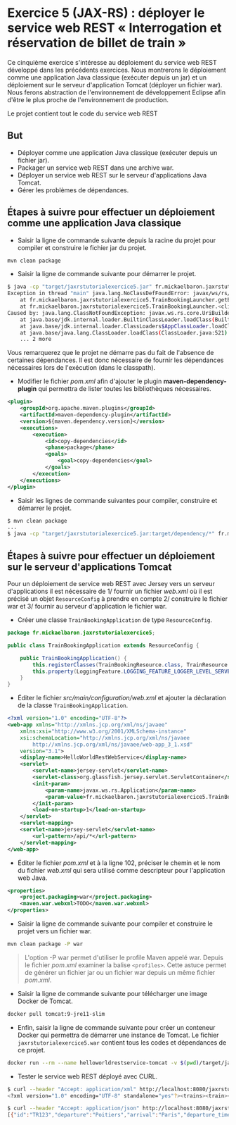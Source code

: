 # Exercice 5 (JAX-RS) : déployer le service web REST « Interrogation et réservation de billet de train »

Ce cinquième exercice s'intéresse au déploiement du service web REST développé dans les précédents exercices. Nous montrerons le déploiement comme une application Java classique (exécuter depuis un jar) et un déploiement sur le serveur d'application Tomcat (déployer un fichier war). Nous ferons abstraction de l'environnement de développement Eclipse afin d'être le plus proche de l'environnement de production.

Le projet contient tout le code du service web REST

## But

* Déployer comme une application Java classique (exécuter depuis un fichier jar).
* Packager un service web REST dans une archive war.
* Déployer un service web REST sur le serveur d'applications Java Tomcat.
* Gérer les problèmes de dépendances.

## Étapes à suivre pour effectuer un déploiement comme une application Java classique

* Saisir la ligne de commande suivante depuis la racine du projet pour compiler et construire le fichier jar du projet.

```sh
mvn clean package
```

* Saisir la ligne de commande suivante pour démarrer le projet.

```sh
$ java -cp "target/jaxrstutorialexercice5.jar" fr.mickaelbaron.jaxrstutorialexercice5.TrainBookingLauncher
Exception in thread "main" java.lang.NoClassDefFoundError: javax/ws/rs/core/UriBuilder
    at fr.mickaelbaron.jaxrstutorialexercice5.TrainBookingLauncher.getBaseURI(TrainBookingLauncher.java:21)
    at fr.mickaelbaron.jaxrstutorialexercice5.TrainBookingLauncher.<clinit>(TrainBookingLauncher.java:18)
Caused by: java.lang.ClassNotFoundException: javax.ws.rs.core.UriBuilder
    at java.base/jdk.internal.loader.BuiltinClassLoader.loadClass(BuiltinClassLoader.java:582)
    at java.base/jdk.internal.loader.ClassLoaders$AppClassLoader.loadClass(ClassLoaders.java:178)
    at java.base/java.lang.ClassLoader.loadClass(ClassLoader.java:521)
    ... 2 more
```

Vous remarquerez que le projet ne démarre pas du fait de l'absence de certaines dépendances. Il est donc nécessaire de fournir les dépendances nécessaires lors de l'exécution (dans le classpath).

* Modifier le fichier _pom.xml_ afin d'ajouter le plugin **maven-dependency-plugin** qui permettra de lister toutes les bibliothèques nécessaires.

```xml
<plugin>
    <groupId>org.apache.maven.plugins</groupId>
    <artifactId>maven-dependency-plugin</artifactId>
    <version>${maven.dependency.version}</version>
    <executions>
        <execution>
            <id>copy-dependencies</id>
            <phase>package</phase>
            <goals>
                <goal>copy-dependencies</goal>
            </goals>
        </execution>
    </executions>
</plugin>
```

* Saisir les lignes de commande suivantes pour compiler, construire et démarrer le projet.

```sh
$ mvn clean package
...
$ java -cp "target/jaxrstutorialexercice5.jar:target/dependency/*" fr.mickaelbaron.jaxrstutorialexercice5.TrainBookingLauncher
```

## Étapes à suivre pour effectuer un déploiement sur le serveur d'applications Tomcat

Pour un déploiement de service web REST avec Jersey vers un serveur d'applications il est nécessaire de 1/ fournir un fichier _web.xml_ où il est précisé un objet `ResourceConfig` à prendre en compte 2/ construire le fichier war et 3/ fournir au serveur d'application le fichier war.

* Créer une classe `TrainBookingApplication` de type `ResourceConfig`.

```java
package fr.mickaelbaron.jaxrstutorialexercice5;

public class TrainBookingApplication extends ResourceConfig {

    public TrainBookingApplication() {
        this.registerClasses(TrainBookingResource.class, TrainResource.class);
        this.property(LoggingFeature.LOGGING_FEATURE_LOGGER_LEVEL_SERVER, Level.WARNING.getName());
    }
}
```

* Éditer le fichier _src/main/configuration/web.xml_ et ajouter la déclaration de la classe `TrainBookingApplication`.

```xml
<?xml version="1.0" encoding="UTF-8"?>
<web-app xmlns="http://xmlns.jcp.org/xml/ns/javaee"
    xmlns:xsi="http://www.w3.org/2001/XMLSchema-instance"
    xsi:schemaLocation="http://xmlns.jcp.org/xml/ns/javaee 
        http://xmlns.jcp.org/xml/ns/javaee/web-app_3_1.xsd"
    version="3.1">
    <display-name>HelloWorldRestWebService</display-name>
    <servlet>
        <servlet-name>jersey-servlet</servlet-name>
        <servlet-class>org.glassfish.jersey.servlet.ServletContainer</servlet-class>
        <init-param>
            <param-name>javax.ws.rs.Application</param-name>
            <param-value>fr.mickaelbaron.jaxrstutorialexercice5.TrainBookingApplication</param-value>
        </init-param>
        <load-on-startup>1</load-on-startup>
    </servlet>
    <servlet-mapping>
    <servlet-name>jersey-servlet</servlet-name>
        <url-pattern>/api/*</url-pattern>
    </servlet-mapping>
</web-app>
```

* Éditer le fichier _pom.xml_ et à la ligne 102, préciser le chemin et le nom du fichier _web.xml_ qui sera utilisé comme descripteur pour l'application web Java.

```xml
<properties>
    <project.packaging>war</project.packaging>
    <maven.war.webxml>TODO</maven.war.webxml>
</properties>
```

* Saisir la ligne de commande suivante pour compiler et construire le projet vers un fichier war.

```sh
mvn clean package -P war
```

> L'option -P war permet d'utiliser le profile Maven appelé war. Depuis le fichier _pom.xml_ examiner la balise `<profiles>`. Cette astuce permet de générer un fichier jar ou un fichier war depuis un même fichier _pom.xml_.

* Saisir la ligne de commande suivante pour télécharger une image Docker de Tomcat.

```sh
docker pull tomcat:9-jre11-slim
```

* Enfin, saisir la ligne de commande suivante pour créer un conteneur Docker qui permettra de démarrer une instance de Tomcat. Le fichier `jaxrstutorialexercice5.war` contient tous les codes et dépendances de ce projet.

```sh
docker run --rm --name helloworldrestservice-tomcat -v $(pwd)/target/jaxrstutorialexercice5.war:/usr/local/tomcat/webapps/jaxrstutorialexercice5.war -it -p 8080:8080 tomcat:9-jre11-slim
```

* Tester le service web REST déployé avec CURL.

```sh
$ curl --header "Accept: application/xml" http://localhost:8080/jaxrstutorialexercice5/api/trains
<?xml version="1.0" encoding="UTF-8" standalone="yes"?><trains><train><arrival>Paris</arrival><departure>Poitiers</departure><departureTime>1250</departureTime><id>TR123</id></train><train><arrival>Paris</arrival><departure>Poitiers</departure><departureTime>1420</departureTime><id>AX127</id></train><train><arrival>Paris</arrival><departure>Poitiers</departure><departureTime>1710</departureTime><id>PT911</id></train></trains>

$ curl --header "Accept: application/json" http://localhost:8080/jaxrstutorialexercice5/api/trains
[{"id":"TR123","departure":"Poitiers","arrival":"Paris","departure_time":1250},{"id":"AX127","departure":"Poitiers","arrival":"Paris","departure_time":1420},{"id":"PT911","departure":"Poitiers","arrival":"Paris","departure_time":1710}]
```
